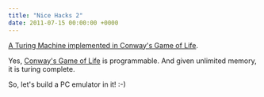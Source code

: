 ```yaml
---
title: "Nice Hacks 2"
date: 2011-07-15 00:00:00 +0000
---
```

<a href="http://rendell-attic.org/gol/tm.htm" target="_blank">A Turing Machine implemented in Conway's Game of Life</a>.

Yes, <a href="http://en.wikipedia.org/wiki/Conway%27s_Game_of_Life" target="_blank">Conway's Game of Life</a> is programmable. And given unlimited memory, it is turing complete.

So, let's build a PC emulator in it! :-)
